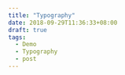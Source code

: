 ```yaml
---
title: "Typography"
date: 2018-09-29T11:36:33+08:00
draft: true
tags: 
  - Demo
  - Typography
  - post
---
```

